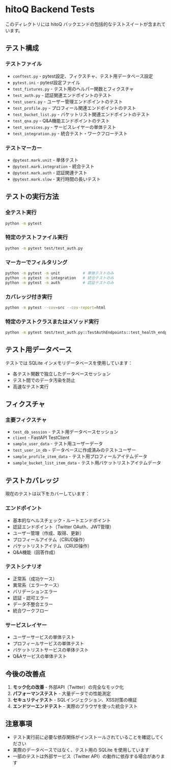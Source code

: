 # hitoQ Backend Tests

このディレクトリには hitoQ バックエンドの包括的なテストスイートが含まれています。

## テスト構成

### テストファイル

- `conftest.py` - pytest設定、フィクスチャ、テスト用データベース設定
- `pytest.ini` - pytest設定ファイル
- `test_fixtures.py` - テスト用のヘルパー関数とフィクスチャ
- `test_auth.py` - 認証関連エンドポイントのテスト
- `test_users.py` - ユーザー管理エンドポイントのテスト
- `test_profile.py` - プロフィール関連エンドポイントのテスト
- `test_bucket_list.py` - バケットリスト関連エンドポイントのテスト
- `test_qna.py` - Q&A機能エンドポイントのテスト
- `test_services.py` - サービスレイヤーの単体テスト
- `test_integration.py` - 統合テスト・ワークフローテスト

### テストマーカー

- `@pytest.mark.unit` - 単体テスト
- `@pytest.mark.integration` - 統合テスト
- `@pytest.mark.auth` - 認証関連テスト
- `@pytest.mark.slow` - 実行時間の長いテスト

## テストの実行方法

### 全テスト実行

```bash
python -m pytest
```

### 特定のテストファイル実行

```bash
python -m pytest test/test_auth.py
```

### マーカーでフィルタリング

```bash
python -m pytest -m unit          # 単体テストのみ
python -m pytest -m integration   # 統合テストのみ
python -m pytest -m auth          # 認証テストのみ
```

### カバレッジ付き実行

```bash
python -m pytest --cov=src --cov-report=html
```

### 特定のテストクラスまたはメソッド実行

```bash
python -m pytest test/test_auth.py::TestAuthEndpoints::test_health_endpoint
```

## テスト用データベース

テストでは SQLite インメモリデータベースを使用しています：

- 各テスト関数で独立したデータベースセッション
- テスト間でのデータ汚染を防止
- 高速なテスト実行

## フィクスチャ

### 主要フィクスチャ

- `test_db_session` - テスト用データベースセッション
- `client` - FastAPI TestClient
- `sample_user_data` - テスト用ユーザーデータ
- `test_user_in_db` - データベースに作成済みのテストユーザー
- `sample_profile_item_data` - テスト用プロフィールアイテムデータ
- `sample_bucket_list_item_data` - テスト用バケットリストアイテムデータ

## テストカバレッジ

現在のテストは以下をカバーしています：

### エンドポイント

- 基本的なヘルスチェック・ルートエンドポイント
- 認証エンドポイント（Twitter OAuth、JWT管理）
- ユーザー管理（作成、取得、更新）
- プロフィールアイテム（CRUD操作）
- バケットリストアイテム（CRUD操作）
- Q&A機能（回答作成）

### テストシナリオ

- 正常系（成功ケース）
- 異常系（エラーケース）
- バリデーションエラー
- 認証・認可エラー
- データ不整合エラー
- 統合ワークフロー

### サービスレイヤー

- ユーザーサービスの単体テスト
- プロフィールサービスの単体テスト
- バケットリストサービスの単体テスト
- Q&Aサービスの単体テスト

## 今後の改善点

1. **モック化の改善** - 外部API（Twitter）の完全なモック化
2. **パフォーマンステスト** - 大量データでの性能測定
3. **セキュリティテスト** - SQLインジェクション、XSS対策の検証
4. **エンドツーエンドテスト** - 実際のブラウザを使った統合テスト

## 注意事項

- テスト実行前に必要な依存関係がインストールされていることを確認してください
- 実際のデータベースではなく、テスト用の SQLite を使用しています
- 一部のテストは外部サービス（Twitter API）の動作に依存する場合があります
